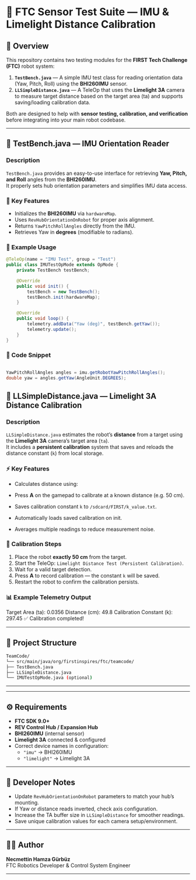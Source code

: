# 🤖 FTC Sensor Test Suite — IMU & Limelight Distance Calibration

## 🧩 Overview
This repository contains two testing modules for the **FIRST Tech Challenge (FTC)** robot system:

1. **`TestBench.java`** — A simple IMU test class for reading orientation data (Yaw, Pitch, Roll) using the **BHI260IMU** sensor.  
2. **`LLSimpleDistance.java`** — A TeleOp that uses the **Limelight 3A** camera to measure target distance based on the target area (ta) and supports saving/loading calibration data.

Both are designed to help with **sensor testing, calibration, and verification** before integrating into your main robot codebase.

---

## 🧭 TestBench.java — IMU Orientation Reader

### Description
`TestBench.java` provides an easy-to-use interface for retrieving **Yaw, Pitch, and Roll** angles from the **BHI260IMU**.  
It properly sets hub orientation parameters and simplifies IMU data access.

### 🚀 Key Features
- Initializes the **BHI260IMU** via `hardwareMap`.  
- Uses `RevHubOrientationOnRobot` for proper axis alignment.  
- Returns `YawPitchRollAngles` directly from the IMU.  
- Retrieves Yaw in **degrees** (modifiable to radians).

### 🧱 Example Usage
```java
@TeleOp(name = "IMU Test", group = "Test")
public class IMUTestOpMode extends OpMode {
    private TestBench testBench;

    @Override
    public void init() {
        testBench = new TestBench();
        testBench.init(hardwareMap);
    }

    @Override
    public void loop() {
        telemetry.addData("Yaw (deg)", testBench.getYaw());
        telemetry.update();
    }
}
```

### 🧩 Code Snippet
```java

YawPitchRollAngles angles = imu.getRobotYawPitchRollAngles();
double yaw = angles.getYaw(AngleUnit.DEGREES);
```

## 🎯 LLSimpleDistance.java — Limelight 3A Distance Calibration

### Description
`LLSimpleDistance.java` estimates the robot’s **distance** from a target using the **Limelight 3A** camera’s target area (`ta`).  
It includes a **persistent calibration** system that saves and reloads the distance constant (`k`) from local storage.

### ⚡ Key Features
- Calculates distance using:

- Press **A** on the gamepad to calibrate at a known distance (e.g. 50 cm).  
- Saves calibration constant `k` to `/sdcard/FIRST/k_value.txt`.  
- Automatically loads saved calibration on init.  
- Averages multiple readings to reduce measurement noise.

### 🧪 Calibration Steps
1. Place the robot **exactly 50 cm** from the target.  
2. Start the TeleOp: `Limelight Distance Test (Persistent Calibration)`.  
3. Wait for a valid target detection.  
4. Press **A** to record calibration — the constant `k` will be saved.  
5. Restart the robot to confirm the calibration persists.

### 📊 Example Telemetry Output

Target Area (ta): 0.0356
Distance (cm): 49.8
Calibration Constant (k): 297.45
✅ Calibration completed!


---

## 📁 Project Structure

```bash
TeamCode/
└── src/main/java/org/firstinspires/ftc/teamcode/
├── TestBench.java
├── LLSimpleDistance.java
└── IMUTestOpMode.java (optional)
```
---


---

## ⚙️ Requirements
- **FTC SDK 9.0+**
- **REV Control Hub / Expansion Hub**
- **BHI260IMU** (internal sensor)
- **Limelight 3A** connected & configured
- Correct device names in configuration:
  - `"imu"` → BHI260IMU  
  - `"limelight"` → Limelight 3A

---

## 🧰 Developer Notes
- Update `RevHubOrientationOnRobot` parameters to match your hub’s mounting.  
- If Yaw or distance reads inverted, check axis configuration.  
- Increase the TA buffer size in `LLSimpleDistance` for smoother readings.  
- Save unique calibration values for each camera setup/environment.

---

## 🧑‍💻 Author
**Necmettin Hamza Gürbüz**  
FTC Robotics Developer & Control System Engineer  

---




